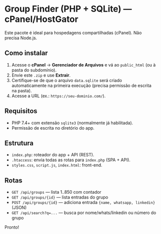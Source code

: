 # Group Finder (PHP + SQLite) — cPanel/HostGator
Este pacote é ideal para hospedagens compartilhadas (cPanel). Não precisa Node.js.

## Como instalar
1. Acesse o **cPanel** → **Gerenciador de Arquivos** e vá ao `public_html` (ou à pasta do subdomínio).
2. Envie este `.zip` e use **Extrair**.
3. Certifique-se de que o arquivo `data.sqlite` será criado automaticamente na primeira execução (precisa permissão de escrita na pasta).
4. Acesse a URL (ex.: `https://seu-dominio.com/`).

## Requisitos
- PHP 7.4+ com extensão `sqlite3` (normalmente já habilitada).
- Permissão de escrita no diretório do app.

## Estrutura
- `index.php`: roteador do app + API (REST).
- `.htaccess`: envia todas as rotas para `index.php` (SPA + API).
- `styles.css`, `script.js`, `index.html`: front-end.

## Rotas
- `GET /api/groups` — lista 1..850 com contador
- `GET /api/groups/{id}` — lista entradas do grupo
- `POST /api/groups/{id}` — adiciona entrada `{name, whatsapp, linkedin}` (JSON)
- `GET /api/search?q=...` — busca por nome/whats/linkedin ou número do grupo

Pronto!
